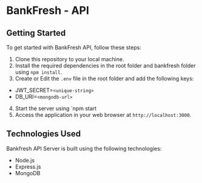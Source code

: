 # BankFresh - API

## Getting Started

To get started with BankFresh API, follow these steps:

1. Clone this repository to your local machine.
2. Install the required dependencies in the root folder and bankfresh folder using `npm install`.
3. Create or Edit the `.env` file in the root folder and add the following keys:
  - JWT_SECRET=`<unique-string>`
  - DB_URI=`<mongodb-url>`

4. Start the server using `npm start
5. Access the application in your web browser at `http://localhost:3000`.

## Technologies Used

Bankfresh API Server is built using the following technologies:

- Node.js
- Express.js
- MongoDB

